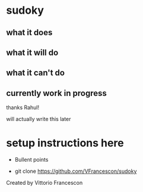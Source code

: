 # sudoky
## what it does
## what it will do
## what it can't do

## currently work in progress
thanks Rahul!

will actually write this later

# setup instructions here
* Bullent points 

* git clone https://github.com/VFrancescon/sudoky

Created by Vittorio Francescon

